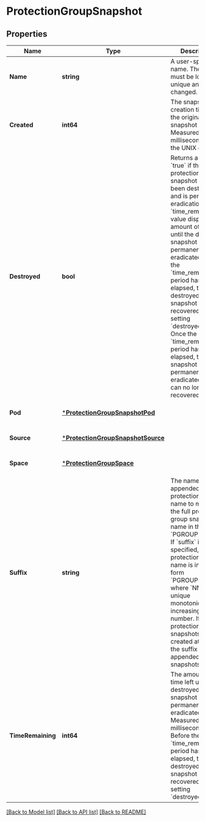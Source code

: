 # ProtectionGroupSnapshot

## Properties
Name | Type | Description | Notes
------------ | ------------- | ------------- | -------------
**Name** | **string** | A user-specified name. The name must be locally unique and can be changed. | [optional] [default to null]
**Created** | **int64** | The snapshot creation time of the original snapshot source. Measured in milliseconds since the UNIX epoch. | [optional] [default to null]
**Destroyed** | **bool** | Returns a value of &#x60;true&#x60; if the protection group snapshot has been destroyed and is pending eradication. The &#x60;time_remaining&#x60; value displays the amount of time left until the destroyed snapshot is permanently eradicated. Before the &#x60;time_remaining&#x60; period has elapsed, the destroyed snapshot can be recovered by setting &#x60;destroyed&#x3D;false&#x60;. Once the &#x60;time_remaining&#x60; period has elapsed, the snapshot is permanently eradicated and can no longer be recovered. | [optional] [default to null]
**Pod** | [***ProtectionGroupSnapshotPod**](ProtectionGroupSnapshot_pod.md) |  | [optional] [default to null]
**Source** | [***ProtectionGroupSnapshotSource**](ProtectionGroupSnapshot_source.md) |  | [optional] [default to null]
**Space** | [***ProtectionGroupSpace**](ProtectionGroup_space.md) |  | [optional] [default to null]
**Suffix** | **string** | The name suffix appended to the protection group name to make up the full protection group snapshot name in the form &#x60;PGROUP.SUFFIX&#x60;. If &#x60;suffix&#x60; is not specified, the protection group name is in the form &#x60;PGROUP.NNN&#x60;, where &#x60;NNN&#x60; is a unique monotonically increasing number. If multiple protection group snapshots are created at a time, the suffix name is appended to those snapshots. | [optional] [default to null]
**TimeRemaining** | **int64** | The amount of time left until the destroyed snapshot is permanently eradicated. Measured in milliseconds. Before the &#x60;time_remaining&#x60; period has elapsed, the destroyed snapshot can be recovered by setting &#x60;destroyed&#x3D;false&#x60;. | [optional] [default to null]

[[Back to Model list]](../README.md#documentation-for-models) [[Back to API list]](../README.md#documentation-for-api-endpoints) [[Back to README]](../README.md)

